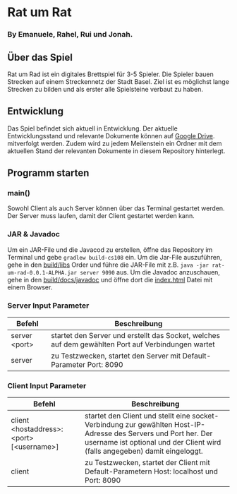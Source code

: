 # Rat um Rat

### By Emanuele, Rahel, Rui und Jonah.

## Über das Spiel

Rat um Rad ist ein digitales Brettspiel für 3-5 Spieler. Die Spieler bauen Strecken auf einem Streckennetz der Stadt Basel. 
Ziel ist es möglichst lange Strecken zu bilden und als erster alle Spielsteine verbaut zu haben.

## Entwicklung

Das Spiel befindet sich aktuell in Entwicklung. Der aktuelle Entwicklungsstand und relevante Dokumente können
auf [Google Drive](https://drive.google.com/drive/folders/1Voso3Dcn3yKRfsRwU3yPKWJBVLTWuam_?usp=sharing). mitverfolgt
werden. Zudem wird zu jedem Meilenstein ein Ordner mit dem aktuellen Stand der relevanten Dokumente in diesem Repository
hinterlegt.

## Programm starten

### main()

Sowohl Client als auch Server können über das Terminal gestartet werden. Der Server muss laufen, damit der Client
gestartet werden kann.

### JAR & Javadoc

Um ein JAR-File und die Javacod zu erstellen, öffne das Repository im Terminal und gebe
`gradlew build-cs108` ein. Um die Jar-File auszuführen, gehe in den [build/libs](./build/libs) Order und führe die
JAR-File mit z.B. `java -jar rat-um-rad-0.0.1-ALPHA.jar server 9090` aus. Um die Javadoc anzuschauen, gehe in
den [build/docs/javadoc](.build/docs/javadoc) und öffne dort die [index.html](.build/docs/javadoc/index.html) Datei mit
einem Browser.

### Server Input Parameter

| Befehl          | Beschreibung                                                                                       |
|-----------------|----------------------------------------------------------------------------------------------------|
| server \<port\> | startet den Server und erstellt das Socket, welches auf dem gewählten Port auf Verbindungen wartet |
| server          | zu Testzwecken, startet den Server mit Default-Parameter Port: 8090                                |

### Client Input Parameter

| Befehl                 | Beschreibung                                                                                                                 |
|------------------------|------------------------------------------------------------------------------------------------------------------------------|
| client \<hostaddress\>:\<port\> [\<username\>] | startet den Client und stellt eine socket-Verbindung zur gewählten Host-IP-Adresse des Servers und Port her. Der username ist optional und der Client wird (falls angegeben) damit eingeloggt.  |
| client                 | zu Testzwecken, startet der Client mit Default-Parametern Host: localhost und Port: 8090                                     |

